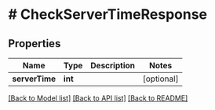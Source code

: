 # # CheckServerTimeResponse

## Properties

Name | Type | Description | Notes
------------ | ------------- | ------------- | -------------
**serverTime** | **int** |  | [optional]

[[Back to Model list]](../../README.md#models) [[Back to API list]](../../README.md#endpoints) [[Back to README]](../../README.md)
